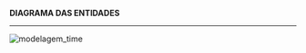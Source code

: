**DIAGRAMA DAS ENTIDADES**

---------------------------------------------------

![modelagem_time](https://github.com/victorallves/api-time/assets/113953361/843332c5-a518-4e86-958a-36e5c8c8d350)
